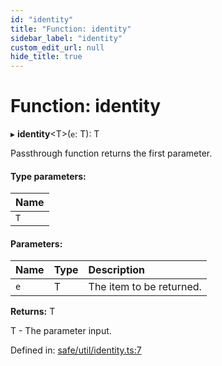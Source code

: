 ```yaml
---
id: "identity"
title: "Function: identity"
sidebar_label: "identity"
custom_edit_url: null
hide_title: true
---
```


# Function: identity

▸ **identity**<T\>(`e`: T): T

Passthrough function returns the first parameter.

#### Type parameters:

Name |
:------ |
`T` |

#### Parameters:

Name | Type | Description |
:------ | :------ | :------ |
`e` | T | The item to be returned.   |

**Returns:** T

T - The parameter input.

Defined in: [safe/util/identity.ts:7](https://github.com/diced/hikidashi/blob/b1cdd54/src/safe/util/identity.ts#L7)
